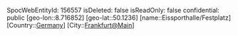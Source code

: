 ﻿---
location: [50.1236,8.716852]
type: Station
tags:
- geo/Station

---
SpocWebEntityId: 156557
isDeleted: false
isReadOnly: false
confidential: public
[geo-lon::8.716852]
[geo-lat::50.1236]
[name::Eissporthalle/Festplatz]
[Country::[Germany](geo/Continent/Europe/Germany.md)]
[City::[Frankfurt@Main](geo/Continent/Europe/Germany/Hessen/Frankfurt@Main.md)]

